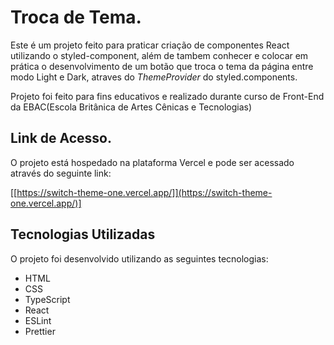 # Troca de Tema.

Este é um projeto feito para praticar criação de componentes React utilizando o styled-component, além de tambem conhecer e colocar em prática o desenvolvimento de um botão que troca o tema da página entre modo Light e Dark, atraves do _ThemeProvider_ do styled.components.

Projeto foi feito para fins educativos e realizado durante curso de Front-End da EBAC(Escola Britânica de Artes Cênicas e Tecnologias)

## Link de Acesso.

O projeto está hospedado na plataforma Vercel e pode ser acessado através do seguinte link:

[[https://switch-theme-one.vercel.app/]](https://switch-theme-one.vercel.app/)]

## Tecnologias Utilizadas

O projeto foi desenvolvido utilizando as seguintes tecnologias:

- HTML
- CSS
- TypeScript
- React
- ESLint
- Prettier

